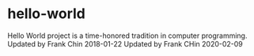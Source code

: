 # hello-world
Hello World project is a time-honored tradition in computer programming.
Updated by Frank Chin 2018-01-22
Updated by Frank CHin 2020-02-09
